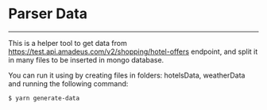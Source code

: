 # Parser Data
---
This is a helper tool to get data from https://test.api.amadeus.com/v2/shopping/hotel-offers endpoint, and split it in many files to be inserted in mongo database.

You can run it using by creating files in folders: hotelsData, weatherData and running the following command:

```sh
$ yarn generate-data
```
